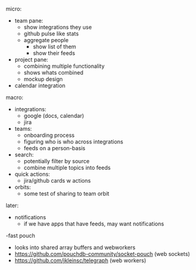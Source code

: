 micro:
  - team pane:
    - show integrations they use
    - github pulse like stats
    - aggregate people
      - show list of them
      - show their feeds
  - project pane:
    - combining multiple functionality
    - shows whats combined
    - mockup design
  - calendar integration

macro:
  - integrations:
      - google (docs, calendar)
      - jira
  - teams:
    - onboarding process
    - figuring who is who across integrations
    - feeds on a person-basis
  - search:
    - potentially filter by source
    - combine multiple topics into feeds
  - quick actions:
    - jira/github cards w actions
  - orbits:
    - some test of sharing to team orbit

later:
  - notifications
    - if we have apps that have feeds, may want notifications

-fast pouch
  - looks into shared array buffers and webworkers
  - https://github.com/pouchdb-community/socket-pouch (web sockets)
  - https://github.com/jkleinsc/telegraph (web workers)
